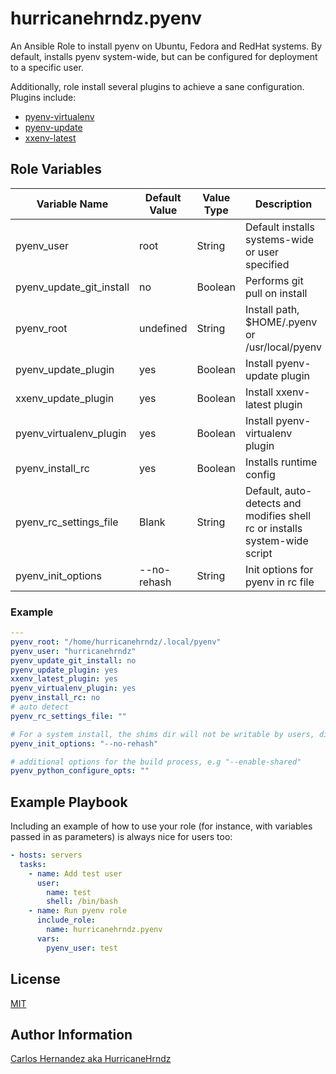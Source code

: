 # hurricanehrndz.pyenv

An Ansible Role to install pyenv on Ubuntu, Fedora and RedHat systems. By default, installs pyenv system-wide, but can be configured for deployment to a specific user.

Additionally, role install several plugins to achieve a sane configuration. Plugins include:

- [pyenv-virtualenv](https://github.com/pyenv/pyenv-virtualenv)
- [pyenv-update](https://github.com/pyenv/pyenv-update)
- [xxenv-latest](https://github.com/momo-lab/xxenv-latest)

## Role Variables

|Variable Name           |Default Value |Value Type |Description                                                               |
|---                     |---           |---        |---                                                                       |
|pyenv_user              |root          |String     |Default installs systems-wide or user specified                           |
|pyenv_update_git_install|no            |Boolean    |Performs git pull on install                                              |
|pyenv_root              |undefined     |String     |Install path, $HOME/.pyenv or /usr/local/pyenv                            |
|pyenv_update_plugin     |yes           |Boolean    |Install pyenv-update plugin                                               |
|xxenv_update_plugin     |yes           |Boolean    |Install xxenv-latest plugin                                               |
|pyenv_virtualenv_plugin |yes           |Boolean    |Install pyenv-virtualenv plugin                                           |
|pyenv_install_rc        |yes           |Boolean    |Installs runtime config                                                   |
|pyenv_rc_settings_file  |Blank         |String     |Default, auto-detects and modifies shell rc or installs system-wide script|
|pyenv_init_options      |--no-rehash   |String     |Init options for pyenv in rc file                                         |

### Example

```yaml
---
pyenv_root: "/home/hurricanehrndz/.local/pyenv"
pyenv_user: "hurricanehrndz"
pyenv_update_git_install: no
pyenv_update_plugin: yes
xxenv_latest_plugin: yes
pyenv_virtualenv_plugin: yes
pyenv_install_rc: no
# auto detect
pyenv_rc_settings_file: ""

# For a system install, the shims dir will not be writable by users, disable rehashing
pyenv_init_options: "--no-rehash"

# additional options for the build process, e.g "--enable-shared"
pyenv_python_configure_opts: ""
```

## Example Playbook

Including an example of how to use your role (for instance, with variables
passed in as parameters) is always nice for users too:

```yaml
- hosts: servers
  tasks:
    - name: Add test user
      user:
        name: test
        shell: /bin/bash
    - name: Run pyenv role
      include_role:
        name: hurricanehrndz.pyenv
      vars:
        pyenv_user: test
```

## License

[MIT](LICENSE)

## Author Information

[Carlos Hernandez aka HurricaneHrndz](https://github.com/hurricanehrndz)
